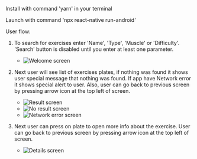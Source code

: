 Install with command 'yarn' in your terminal

Launch with command 'npx react-native run-android'

User flow:

1. To search for exercises enter 'Name', 'Type', 'Muscle' or 'Difficulty'. 'Search' button is disabled until you enter at least one parameter.
   - ![Welcome screen](/src/assets/image-1.png)

2. Next user will see list of exercises plates, if nothing was found it shows user special message that nothing was found. If app have Network error it shows special alert to user. Also, user can go back to previous screen by pressing arrow icon at the top left of screen.
   - ![Result screen](/src/assets/image-2.png)
   - ![No result screen](/src/assets/image-3.png)
   - ![Network error screen](/src/assets/image-5.png)

4. Next user can press on plate to open more info about the exercise. User can go back to previous screen by pressing arrow icon at the top left of screen.
   - ![Details screen](/src/assets/image-4.png)
